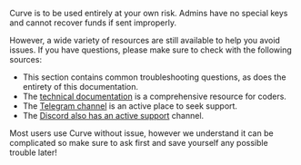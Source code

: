 Curve is to be used entirely at your own risk. Admins have no special keys and cannot recover funds if sent improperly.

However, a wide variety of resources are still available to help you avoid issues. If you have questions, please make sure to check with the following sources:

*   This section contains common troubleshooting questions, as does the entirety of this documentation.
*   The [technical documentation](https://docs.curve.finance/) is a comprehensive resource for coders.
*   The [Telegram channel](https://t.me/curvefi) is an active place to seek support.
*   The [Discord also has an active support](https://discord.gg/rgrfS7W) channel.

Most users use Curve without issue, however we understand it can be complicated so make sure to ask first and save yourself any possible trouble later!

